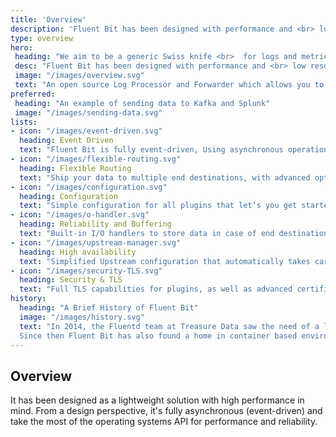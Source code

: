 ```yaml
---
title: 'Overview'
description: 'Fluent Bit has been designed with performance and <br> low resources consumption in mind.'
type: overview
hero:
 heading: "We aim to be a generic Swiss knife <br>  for logs and metrics"
 desc: "Fluent Bit has been designed with performance and <br> low resources consumption in mind."
 image: "/images/overview.svg"
 text: "An open source Log Processor and Forwarder which allows you to collect any data like metrics and logs from different sources, enrich them with filters and send them to multiple destinations."
preferred:
 heading: "An example of sending data to Kafka and Splunk"
 image: "/images/sending-data.svg"
lists:
- icon: "/images/event-driven.svg"
  heading: Event Driven
  text: "Fluent Bit is fully event-driven, Using asynchronous operations to collect and deliver data at high speed and performance."
- icon: "/images/flexible-routing.svg"
  heading: Flexible Routing
  text: "Ship your data to multiple end destinations, with advanced options based on content and data types."
- icon: "/images/configuration.svg"
  heading: Configuration
  text: "Simple configuration for all plugins that let’s you get started in a couple of minutes."
- icon: "/images/o-handler.svg"
  heading: Reliability and Buffering
  text: "Built-in I/O handlers to store data in case of end destination disruptions, and buffered output."
- icon: "/images/upstream-manager.svg"
  heading: High availability
  text: "Simplified Upstream configuration that automatically takes care of high availability with timeout and keep alive management."
- icon: "/images/security-TLS.svg"
  heading: Security & TLS
  text: "Full TLS capabilities for plugins, as well as advanced certificate and Kerberos features depending on plugin."
history:
  heading: "A Brief History of Fluent Bit"
  image: "/images/history.svg"
  text: "In 2014, the Fluentd team at Treasure Data saw the need of a lightweight log processor for environments like embedded Linux. The team created Fluent Bit, a fully open source and available under the terms of the Apache License v2.0.  <br>  <br> 
  Since then Fluent Bit has also found a home in container based environments and is used by major cloud providers to solve tough data routing challenges."
---
```


## Overview

It has been designed as a lightweight solution with high performance in mind. From a design perspective, it's fully asynchronous (event-driven) and take the most of the operating systems API for performance and reliability.
